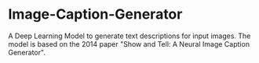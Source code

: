 # Image-Caption-Generator
A Deep Learning Model to generate text descriptions for input images. The model is based on the 2014 paper "Show and Tell: A Neural Image Caption Generator".

